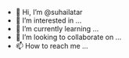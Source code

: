 - 👋 Hi, I’m @suhailatar
- 👀 I’m interested in ...
- 🌱 I’m currently learning ...
- 💞️ I’m looking to collaborate on ...
- 📫 How to reach me ...

<!---
suhailatar/suhailatar is a ✨ special ✨ repository because its `README.md` (this file) appears on your GitHub profile.
You can click the Preview link to take a look at your changes.
--->
